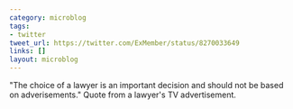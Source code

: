 ```yaml
---
category: microblog
tags:
- twitter
tweet_url: https://twitter.com/ExMember/status/8270033649
links: []
layout: microblog
---
```

"The choice of a lawyer is an important decision and should not be based on adverisements." Quote from a lawyer's TV advertisement.
